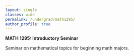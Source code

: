 ```yaml
---
layout: single
classes: wide
permalink: /undergrad/math1295/
author_profile: true
---
```


**MATH 1295: Introductory Seminar**

Seminar on mathematical topics for beginning math majors.
